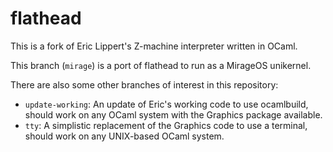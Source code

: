 # flathead

This is a fork of Eric Lippert's Z-machine interpreter written in OCaml.

This branch (`mirage`) is a port of flathead to run as a MirageOS unikernel.

There are also some other branches of interest in this repository:

- `update-working`: An update of Eric's working code to use ocamlbuild, should work on any OCaml system with the Graphics package available.
- `tty`: A simplistic replacement of the Graphics code to use a terminal, should work on any UNIX-based OCaml system.

